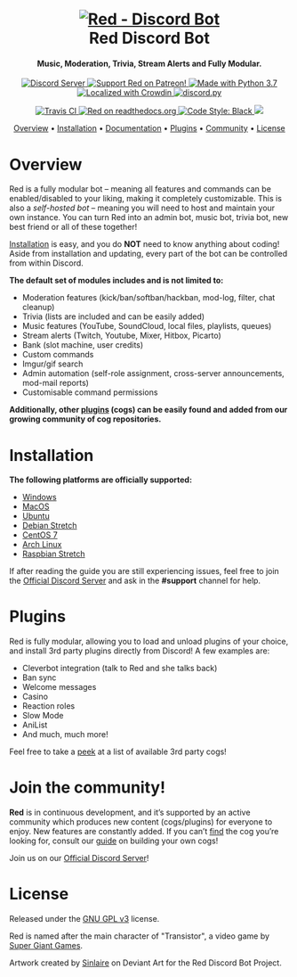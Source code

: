 <h1 align="center">
  <br>
  <a href="https://github.com/Cog-Creators/Red-DiscordBot/tree/V3/develop"><img src="https://imgur.com/pY1WUFX.png" alt="Red - Discord Bot"></a>
  <br>
  Red Discord Bot
  <br>
</h1>

<h4 align="center">Music, Moderation, Trivia, Stream Alerts and Fully Modular.</h4>

<p align="center">
  <a href="https://discord.gg/red">
    <img src="https://discordapp.com/api/guilds/133049272517001216/widget.png?style=shield" alt="Discord Server">
  </a>
  <a href="https://www.patreon.com/Red_Devs">
    <img src="https://img.shields.io/badge/Support-Red!-yellow.svg" alt="Support Red on Patreon!">
  </a>
  <a href="https://www.python.org/downloads/">
    <img src="https://img.shields.io/badge/Made%20With-Python%203.7-blue.svg?style=for-the-badge" alt="Made with Python 3.7">
  </a>
  <a href="https://crowdin.com/project/red-discordbot">
    <img src="https://d322cqt584bo4o.cloudfront.net/red-discordbot/localized.svg" alt="Localized with Crowdin">
  </a>
  <a href="https://github.com/Rapptz/discord.py/">
      <img src="https://img.shields.io/badge/discord-py-blue.svg" alt="discord.py">
  </a>
</p>
<p align="center">
  <a href="https://travis-ci.com/Cog-Creators/Red-DiscordBot">
    <img src="https://api.travis-ci.com/Cog-Creators/Red-DiscordBot.svg?branch=V3/develop" alt="Travis CI">
  </a>
  <a href="http://red-discordbot.readthedocs.io/en/stable/?badge=stable">
    <img src="https://readthedocs.org/projects/red-discordbot/badge/?version=stable" alt="Red on readthedocs.org">
  </a>
  <a href="https://github.com/ambv/black">
    <img src="https://img.shields.io/badge/code%20style-black-000000.svg" alt="Code Style: Black">
  </a>
  <a href="http://makeapullrequest.com">
    <img src="https://img.shields.io/badge/PRs-welcome-brightgreen.svg">
  </a>
</p>

<p align="center">
  <a href="#overview">Overview</a>
  •
  <a href="#installation">Installation</a>
  •
  <a href="http://red-discordbot.readthedocs.io/en/stable/index.html">Documentation</a>
  •
  <a href="#plugins">Plugins</a>
  •
  <a href="#join-the-community">Community</a>
  •
  <a href="#license">License</a>
</p>

# Overview

Red is a fully modular bot – meaning all features and commands can be enabled/disabled to your
liking, making it completely customizable. This is also a *self-hosted bot* – meaning you will need
to host and maintain your own instance. You can turn Red into an admin bot, music bot, trivia bot,
new best friend or all of these together!  

[Installation](#installation) is easy, and you do **NOT** need to know anything about coding! Aside
from installation and updating, every part of the bot can be controlled from within Discord.

**The default set of modules includes and is not limited to:**

- Moderation features (kick/ban/softban/hackban, mod-log, filter, chat cleanup)
- Trivia (lists are included and can be easily added)
- Music features (YouTube, SoundCloud, local files, playlists, queues)
- Stream alerts (Twitch, Youtube, Mixer, Hitbox, Picarto)
- Bank (slot machine, user credits)
- Custom commands
- Imgur/gif search
- Admin automation (self-role assignment, cross-server announcements, mod-mail reports)
- Customisable command permissions

**Additionally, other [plugins](#plugins) (cogs) can be easily found and added from our growing
community of cog repositories.**

# Installation

**The following platforms are officially supported:** 

- [Windows](https://red-discordbot.readthedocs.io/en/stable/install_windows.html)
- [MacOS](https://red-discordbot.readthedocs.io/en/stable/install_linux_mac.html)
- [Ubuntu](https://red-discordbot.readthedocs.io/en/stable/install_linux_mac.html)
- [Debian Stretch](https://red-discordbot.readthedocs.io/en/stable/install_linux_mac.html)
- [CentOS 7](https://red-discordbot.readthedocs.io/en/stable/install_linux_mac.html)
- [Arch Linux](https://red-discordbot.readthedocs.io/en/stable/install_linux_mac.html)
- [Raspbian Stretch](https://red-discordbot.readthedocs.io/en/stable/install_linux_mac.html)


If after reading the guide you are still experiencing issues, feel free to join the
[Official Discord Server](https://discord.gg/red) and ask in the **#support** channel for help.

# Plugins

Red is fully modular, allowing you to load and unload plugins of your choice, and install 3rd party
plugins directly from Discord! A few examples are:

- Cleverbot integration (talk to Red and she talks back)
- Ban sync
- Welcome messages
- Casino
- Reaction roles
- Slow Mode
- AniList
- And much, much more!

Feel free to take a [peek](https://cogboard.red/t/approved-repositories/210) at a list of
available 3rd party cogs!

# Join the community!

**Red** is in continuous development, and it’s supported by an active community which produces new
content (cogs/plugins) for everyone to enjoy. New features are constantly added. If you can’t
[find](https://cogboard.red/t/approved-repositories/210) the cog you’re looking for,
consult our [guide](https://red-discordbot.readthedocs.io/en/stable/guide_cog_creation.html) on
building your own cogs!

Join us on our [Official Discord Server](https://discord.gg/red)!

# License

Released under the [GNU GPL v3](https://www.gnu.org/licenses/gpl-3.0.en.html) license.

Red is named after the main character of "Transistor", a video game by
[Super Giant Games](https://www.supergiantgames.com/games/transistor/).

Artwork created by [Sinlaire](https://sinlaire.deviantart.com/) on Deviant Art for the Red Discord
Bot Project.
